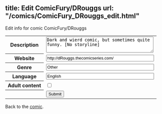 title: Edit ComicFury/DRouggs
url: "/comics/ComicFury_DRouggs_edit.html"
---
Edit info for comic ComicFury/DRouggs

<form name="comic" action="http://gaepostmail.appspot.com/comic/" method="post">
<table class="comicinfo">
<tr>
<th>Description</th><td><textarea name="description" cols="40" rows="3">Dark and wierd comic, but sometimes quite funny. [No storyline]</textarea></td>
</tr>
<tr>
<th>Website</th><td><input type="text" name="url" value="http://dRouggs.thecomicseries.com/" size="40"/></td>
</tr>
<tr>
<th>Genre</th><td><input type="text" name="genre" value="Other" size="40"/></td>
</tr>
<tr>
<th>Language</th><td><input type="text" name="language" value="English" size="40"/></td>
</tr>
<tr>
<th>Adult content</th><td><input type="checkbox" name="adult" value="adult" /></td>
</tr>
<tr>
<th></th><td>
<input type="hidden" name="comic" value="ComicFury_DRouggs" />
<input type="submit" name="submit" value="Submit" />
</td>
</tr>
</table>
</form>

Back to the [comic](ComicFury_DRouggs.html).
